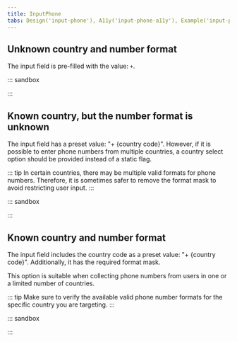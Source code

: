```yaml
---
title: InputPhone
tabs: Design('input-phone'), A11y('input-phone-a11y'), Example('input-phone-code')
---
```


## Unknown country and number format

The input field is pre-filled with the value: `+`.

::: sandbox

<script lang="tsx">
import React from 'react';
import Input from '@semcore/ui/input';
import CloseM from '@semcore/ui/icon/Close/m';
import { Text } from '@semcore/ui/typography';

const Demo = () => {
  const [value, setValue] = React.useState('+');
  return (
    <>
      <Text tag='label' htmlFor='basic-example' size={200} mr={2}>
        Phone
      </Text>
      <Input w={180}>
        <Input.Value id='basic-example' value={value} onChange={(v) => setValue(v)} />
        {value.length > 1 && (
          <Input.Addon
            tag={CloseM}
            interactive
            aria-label='Clear field'
            onClick={() => setValue('+')}
          />
        )}
      </Input>
    </>
  );
};


</script>

:::

## Known country, but the number format is unknown

The input field has a preset value: "+ {country code}". However, if it is possible to enter phone numbers from multiple countries, a country select option should be provided instead of a static flag.

::: tip
In certain countries, there may be multiple valid formats for phone numbers. Therefore, it is sometimes safer to remove the format mask to avoid restricting user input.
:::

::: sandbox

<script lang="tsx">
import React from 'react';
import Input from '@semcore/ui/input';
import Flag from '@semcore/ui/flags';
import CloseM from '@semcore/ui/icon/Close/m';

const Demo = () => {
  const [value, setValue] = React.useState('+1');
  return (
    <Input w={180}>
      <Input.Addon>
        <Flag iso2='US' />
      </Input.Addon>
      <Input.Value value={value} onChange={(v) => setValue(v)} />
      {Number.parseInt(value, 10) > 2 && (
        <Input.Addon
          tag={CloseM}
          interactive
          aria-label='Clear field'
          onClick={() => setValue('+1')}
        />
      )}
    </Input>
  );
};


</script>

:::

## Known country and number format

The input field includes the country code as a preset value: "+ {country code}". Additionally, it has the required format mask.

This option is suitable when collecting phone numbers from users in one or a limited number of countries.

::: tip
Make sure to verify the available valid phone number formats for the specific country you are targeting.
:::

::: sandbox

<script lang="tsx">
import React from 'react';
import Input from '@semcore/ui/input';
import InputMask, { getAfterPositionValue } from '@semcore/ui/input-mask';
import Select, { InputSearch } from '@semcore/ui/select';
import NeighborLocation from '@semcore/ui/neighbor-location';
import Flag, { iso2Name } from '@semcore/ui/flags';
import { Text } from '@semcore/ui/typography';
import CloseM from '@semcore/ui/icon/Close/m';

const CountryCodes = {
  AF: { name: 'Afghanistan', dial_code: '+93', code: 'AF' },
  AX: { name: 'Åland Islands', dial_code: '+358', code: 'AX' },
  AL: { name: 'Albania', dial_code: '+355', code: 'AL' },
  DZ: { name: 'Algeria', dial_code: '+213', code: 'DZ' },
  AS: { name: 'American Samoa', dial_code: '+1684', code: 'AS' },
  AD: { name: 'Andorra', dial_code: '+376', code: 'AD' },
  AO: { name: 'Angola', dial_code: '+244', code: 'AO' },
  AI: { name: 'Anguilla', dial_code: '+1264', code: 'AI' },
  AQ: { name: 'Antarctica', dial_code: '+672', code: 'AQ' },
  AG: { name: 'Antigua and Barbuda', dial_code: '+1268', code: 'AG' },
  AR: { name: 'Argentina', dial_code: '+54', code: 'AR' },
  AM: { name: 'Armenia', dial_code: '+374', code: 'AM' },
  AW: { name: 'Aruba', dial_code: '+297', code: 'AW' },
  AU: { name: 'Australia', dial_code: '+61', code: 'AU' },
  AT: { name: 'Austria', dial_code: '+43', code: 'AT' },
  AZ: { name: 'Azerbaijan', dial_code: '+994', code: 'AZ' },
  BS: { name: 'Bahamas', dial_code: '+1242', code: 'BS' },
  BH: { name: 'Bahrain', dial_code: '+973', code: 'BH' },
  BD: { name: 'Bangladesh', dial_code: '+880', code: 'BD' },
  BB: { name: 'Barbados', dial_code: '+1246', code: 'BB' },
  BY: { name: 'Belarus', dial_code: '+375', code: 'BY' },
  BE: { name: 'Belgium', dial_code: '+32', code: 'BE' },
  BZ: { name: 'Belize', dial_code: '+501', code: 'BZ' },
  BJ: { name: 'Benin', dial_code: '+229', code: 'BJ' },
  BM: { name: 'Bermuda', dial_code: '+1441', code: 'BM' },
  BT: { name: 'Bhutan', dial_code: '+975', code: 'BT' },
  BO: { name: 'Bolivia, Plurinational State of bolivia', dial_code: '+591', code: 'BO' },
  BA: { name: 'Bosnia and Herzegovina', dial_code: '+387', code: 'BA' },
  BW: { name: 'Botswana', dial_code: '+267', code: 'BW' },
  BV: { name: 'Bouvet Island', dial_code: '+47', code: 'BV' },
  BR: { name: 'Brazil', dial_code: '+55', code: 'BR' },
  IO: { name: 'British Indian Ocean Territory', dial_code: '+246', code: 'IO' },
  BN: { name: 'Brunei Darussalam', dial_code: '+673', code: 'BN' },
  BG: { name: 'Bulgaria', dial_code: '+359', code: 'BG' },
  BF: { name: 'Burkina Faso', dial_code: '+226', code: 'BF' },
  BI: { name: 'Burundi', dial_code: '+257', code: 'BI' },
  KH: { name: 'Cambodia', dial_code: '+855', code: 'KH' },
  CM: { name: 'Cameroon', dial_code: '+237', code: 'CM' },
  CA: { name: 'Canada', dial_code: '+1', code: 'CA' },
  CV: { name: 'Cape Verde', dial_code: '+238', code: 'CV' },
  KY: { name: 'Cayman Islands', dial_code: '+ 345', code: 'KY' },
  CF: { name: 'Central African Republic', dial_code: '+236', code: 'CF' },
  TD: { name: 'Chad', dial_code: '+235', code: 'TD' },
  CL: { name: 'Chile', dial_code: '+56', code: 'CL' },
  CN: { name: 'China', dial_code: '+86', code: 'CN' },
  CX: { name: 'Christmas Island', dial_code: '+61', code: 'CX' },
  CC: { name: 'Cocos (Keeling) Islands', dial_code: '+61', code: 'CC' },
  CO: { name: 'Colombia', dial_code: '+57', code: 'CO' },
  KM: { name: 'Comoros', dial_code: '+269', code: 'KM' },
  CG: { name: 'Congo', dial_code: '+242', code: 'CG' },
  CD: { name: 'Congo, The Democratic Republic of the Congo', dial_code: '+243', code: 'CD' },
  CK: { name: 'Cook Islands', dial_code: '+682', code: 'CK' },
  CR: { name: 'Costa Rica', dial_code: '+506', code: 'CR' },
  CI: { name: "Cote d'Ivoire", dial_code: '+225', code: 'CI' },
  HR: { name: 'Croatia', dial_code: '+385', code: 'HR' },
  CU: { name: 'Cuba', dial_code: '+53', code: 'CU' },
  CY: { name: 'Cyprus', dial_code: '+357', code: 'CY' },
  CZ: { name: 'Czech Republic', dial_code: '+420', code: 'CZ' },
  DK: { name: 'Denmark', dial_code: '+45', code: 'DK' },
  DJ: { name: 'Djibouti', dial_code: '+253', code: 'DJ' },
  DM: { name: 'Dominica', dial_code: '+1767', code: 'DM' },
  DO: { name: 'Dominican Republic', dial_code: '+1849', code: 'DO' },
  EC: { name: 'Ecuador', dial_code: '+593', code: 'EC' },
  EG: { name: 'Egypt', dial_code: '+20', code: 'EG' },
  SV: { name: 'El Salvador', dial_code: '+503', code: 'SV' },
  GQ: { name: 'Equatorial Guinea', dial_code: '+240', code: 'GQ' },
  ER: { name: 'Eritrea', dial_code: '+291', code: 'ER' },
  EE: { name: 'Estonia', dial_code: '+372', code: 'EE' },
  ET: { name: 'Ethiopia', dial_code: '+251', code: 'ET' },
  FK: { name: 'Falkland Islands (Malvinas)', dial_code: '+500', code: 'FK' },
  FO: { name: 'Faroe Islands', dial_code: '+298', code: 'FO' },
  FJ: { name: 'Fiji', dial_code: '+679', code: 'FJ' },
  FI: { name: 'Finland', dial_code: '+358', code: 'FI' },
  FR: { name: 'France', dial_code: '+33', code: 'FR' },
  GF: { name: 'French Guiana', dial_code: '+594', code: 'GF' },
  PF: { name: 'French Polynesia', dial_code: '+689', code: 'PF' },
  TF: { name: 'French Southern Territories', dial_code: '+262', code: 'TF' },
  GA: { name: 'Gabon', dial_code: '+241', code: 'GA' },
  GM: { name: 'Gambia', dial_code: '+220', code: 'GM' },
  GE: { name: 'Georgia', dial_code: '+995', code: 'GE' },
  DE: { name: 'Germany', dial_code: '+49', code: 'DE' },
  GH: { name: 'Ghana', dial_code: '+233', code: 'GH' },
  GI: { name: 'Gibraltar', dial_code: '+350', code: 'GI' },
  GR: { name: 'Greece', dial_code: '+30', code: 'GR' },
  GL: { name: 'Greenland', dial_code: '+299', code: 'GL' },
  GD: { name: 'Grenada', dial_code: '+1473', code: 'GD' },
  GP: { name: 'Guadeloupe', dial_code: '+590', code: 'GP' },
  GU: { name: 'Guam', dial_code: '+1671', code: 'GU' },
  GT: { name: 'Guatemala', dial_code: '+502', code: 'GT' },
  GG: { name: 'Guernsey', dial_code: '+44', code: 'GG' },
  GN: { name: 'Guinea', dial_code: '+224', code: 'GN' },
  GW: { name: 'Guinea-Bissau', dial_code: '+245', code: 'GW' },
  GY: { name: 'Guyana', dial_code: '+592', code: 'GY' },
  HT: { name: 'Haiti', dial_code: '+509', code: 'HT' },
  HM: { name: 'Heard Island and Mcdonald Islands', dial_code: '+0', code: 'HM' },
  VA: { name: 'Holy See (Vatican City State)', dial_code: '+379', code: 'VA' },
  HN: { name: 'Honduras', dial_code: '+504', code: 'HN' },
  HK: { name: 'Hong Kong', dial_code: '+852', code: 'HK' },
  HU: { name: 'Hungary', dial_code: '+36', code: 'HU' },
  IS: { name: 'Iceland', dial_code: '+354', code: 'IS' },
  IN: { name: 'India', dial_code: '+91', code: 'IN' },
  ID: { name: 'Indonesia', dial_code: '+62', code: 'ID' },
  IR: { name: 'Iran, Islamic Republic of Persian Gulf', dial_code: '+98', code: 'IR' },
  IQ: { name: 'Iraq', dial_code: '+964', code: 'IQ' },
  IE: { name: 'Ireland', dial_code: '+353', code: 'IE' },
  IM: { name: 'Isle of Man', dial_code: '+44', code: 'IM' },
  IL: { name: 'Israel', dial_code: '+972', code: 'IL' },
  IT: { name: 'Italy', dial_code: '+39', code: 'IT' },
  JM: { name: 'Jamaica', dial_code: '+1876', code: 'JM' },
  JP: { name: 'Japan', dial_code: '+81', code: 'JP' },
  JE: { name: 'Jersey', dial_code: '+44', code: 'JE' },
  JO: { name: 'Jordan', dial_code: '+962', code: 'JO' },
  KZ: { name: 'Kazakhstan', dial_code: '+7', code: 'KZ' },
  KE: { name: 'Kenya', dial_code: '+254', code: 'KE' },
  KI: { name: 'Kiribati', dial_code: '+686', code: 'KI' },
  KP: { name: "Korea, Democratic People's Republic of Korea", dial_code: '+850', code: 'KP' },
  KR: { name: 'Korea, Republic of South Korea', dial_code: '+82', code: 'KR' },
  XK: { name: 'Kosovo', dial_code: '+383', code: 'XK' },
  KW: { name: 'Kuwait', dial_code: '+965', code: 'KW' },
  KG: { name: 'Kyrgyzstan', dial_code: '+996', code: 'KG' },
  LA: { name: 'Laos', dial_code: '+856', code: 'LA' },
  LV: { name: 'Latvia', dial_code: '+371', code: 'LV' },
  LB: { name: 'Lebanon', dial_code: '+961', code: 'LB' },
  LS: { name: 'Lesotho', dial_code: '+266', code: 'LS' },
  LR: { name: 'Liberia', dial_code: '+231', code: 'LR' },
  LY: { name: 'Libyan Arab Jamahiriya', dial_code: '+218', code: 'LY' },
  LI: { name: 'Liechtenstein', dial_code: '+423', code: 'LI' },
  LT: { name: 'Lithuania', dial_code: '+370', code: 'LT' },
  LU: { name: 'Luxembourg', dial_code: '+352', code: 'LU' },
  MO: { name: 'Macao', dial_code: '+853', code: 'MO' },
  MK: { name: 'Macedonia', dial_code: '+389', code: 'MK' },
  MG: { name: 'Madagascar', dial_code: '+261', code: 'MG' },
  MW: { name: 'Malawi', dial_code: '+265', code: 'MW' },
  MY: { name: 'Malaysia', dial_code: '+60', code: 'MY' },
  MV: { name: 'Maldives', dial_code: '+960', code: 'MV' },
  ML: { name: 'Mali', dial_code: '+223', code: 'ML' },
  MT: { name: 'Malta', dial_code: '+356', code: 'MT' },
  MH: { name: 'Marshall Islands', dial_code: '+692', code: 'MH' },
  MQ: { name: 'Martinique', dial_code: '+596', code: 'MQ' },
  MR: { name: 'Mauritania', dial_code: '+222', code: 'MR' },
  MU: { name: 'Mauritius', dial_code: '+230', code: 'MU' },
  YT: { name: 'Mayotte', dial_code: '+262', code: 'YT' },
  MX: { name: 'Mexico', dial_code: '+52', code: 'MX' },
  FM: { name: 'Micronesia, Federated States of Micronesia', dial_code: '+691', code: 'FM' },
  MD: { name: 'Moldova', dial_code: '+373', code: 'MD' },
  MC: { name: 'Monaco', dial_code: '+377', code: 'MC' },
  MN: { name: 'Mongolia', dial_code: '+976', code: 'MN' },
  ME: { name: 'Montenegro', dial_code: '+382', code: 'ME' },
  MS: { name: 'Montserrat', dial_code: '+1664', code: 'MS' },
  MA: { name: 'Morocco', dial_code: '+212', code: 'MA' },
  MZ: { name: 'Mozambique', dial_code: '+258', code: 'MZ' },
  MM: { name: 'Myanmar', dial_code: '+95', code: 'MM' },
  NA: { name: 'Namibia', dial_code: '+264', code: 'NA' },
  NR: { name: 'Nauru', dial_code: '+674', code: 'NR' },
  NP: { name: 'Nepal', dial_code: '+977', code: 'NP' },
  NL: { name: 'Netherlands', dial_code: '+31', code: 'NL' },
  AN: { name: 'Netherlands Antilles', dial_code: '+599', code: 'AN' },
  NC: { name: 'New Caledonia', dial_code: '+687', code: 'NC' },
  NZ: { name: 'New Zealand', dial_code: '+64', code: 'NZ' },
  NI: { name: 'Nicaragua', dial_code: '+505', code: 'NI' },
  NE: { name: 'Niger', dial_code: '+227', code: 'NE' },
  NG: { name: 'Nigeria', dial_code: '+234', code: 'NG' },
  NU: { name: 'Niue', dial_code: '+683', code: 'NU' },
  NF: { name: 'Norfolk Island', dial_code: '+672', code: 'NF' },
  MP: { name: 'Northern Mariana Islands', dial_code: '+1670', code: 'MP' },
  NO: { name: 'Norway', dial_code: '+47', code: 'NO' },
  OM: { name: 'Oman', dial_code: '+968', code: 'OM' },
  PK: { name: 'Pakistan', dial_code: '+92', code: 'PK' },
  PW: { name: 'Palau', dial_code: '+680', code: 'PW' },
  PS: { name: 'Palestinian Territory, Occupied', dial_code: '+970', code: 'PS' },
  PA: { name: 'Panama', dial_code: '+507', code: 'PA' },
  PG: { name: 'Papua New Guinea', dial_code: '+675', code: 'PG' },
  PY: { name: 'Paraguay', dial_code: '+595', code: 'PY' },
  PE: { name: 'Peru', dial_code: '+51', code: 'PE' },
  PH: { name: 'Philippines', dial_code: '+63', code: 'PH' },
  PN: { name: 'Pitcairn', dial_code: '+64', code: 'PN' },
  PL: { name: 'Poland', dial_code: '+48', code: 'PL' },
  PT: { name: 'Portugal', dial_code: '+351', code: 'PT' },
  PR: { name: 'Puerto Rico', dial_code: '+1939', code: 'PR' },
  QA: { name: 'Qatar', dial_code: '+974', code: 'QA' },
  RO: { name: 'Romania', dial_code: '+40', code: 'RO' },
  RU: { name: 'Russia', dial_code: '+7', code: 'RU' },
  RW: { name: 'Rwanda', dial_code: '+250', code: 'RW' },
  RE: { name: 'Reunion', dial_code: '+262', code: 'RE' },
  BL: { name: 'Saint Barthelemy', dial_code: '+590', code: 'BL' },
  SH: { name: 'Saint Helena, Ascension and Tristan Da Cunha', dial_code: '+290', code: 'SH' },
  KN: { name: 'Saint Kitts and Nevis', dial_code: '+1869', code: 'KN' },
  LC: { name: 'Saint Lucia', dial_code: '+1758', code: 'LC' },
  MF: { name: 'Saint Martin', dial_code: '+590', code: 'MF' },
  PM: { name: 'Saint Pierre and Miquelon', dial_code: '+508', code: 'PM' },
  VC: { name: 'Saint Vincent and the Grenadines', dial_code: '+1784', code: 'VC' },
  WS: { name: 'Samoa', dial_code: '+685', code: 'WS' },
  SM: { name: 'San Marino', dial_code: '+378', code: 'SM' },
  ST: { name: 'Sao Tome and Principe', dial_code: '+239', code: 'ST' },
  SA: { name: 'Saudi Arabia', dial_code: '+966', code: 'SA' },
  SN: { name: 'Senegal', dial_code: '+221', code: 'SN' },
  RS: { name: 'Serbia', dial_code: '+381', code: 'RS' },
  SC: { name: 'Seychelles', dial_code: '+248', code: 'SC' },
  SL: { name: 'Sierra Leone', dial_code: '+232', code: 'SL' },
  SG: { name: 'Singapore', dial_code: '+65', code: 'SG' },
  SK: { name: 'Slovakia', dial_code: '+421', code: 'SK' },
  SI: { name: 'Slovenia', dial_code: '+386', code: 'SI' },
  SB: { name: 'Solomon Islands', dial_code: '+677', code: 'SB' },
  SO: { name: 'Somalia', dial_code: '+252', code: 'SO' },
  ZA: { name: 'South Africa', dial_code: '+27', code: 'ZA' },
  SS: { name: 'South Sudan', dial_code: '+211', code: 'SS' },
  GS: { name: 'South Georgia and the South Sandwich Islands', dial_code: '+500', code: 'GS' },
  ES: { name: 'Spain', dial_code: '+34', code: 'ES' },
  LK: { name: 'Sri Lanka', dial_code: '+94', code: 'LK' },
  SD: { name: 'Sudan', dial_code: '+249', code: 'SD' },
  SR: { name: 'Suriname', dial_code: '+597', code: 'SR' },
  SJ: { name: 'Svalbard and Jan Mayen', dial_code: '+47', code: 'SJ' },
  SZ: { name: 'Swaziland', dial_code: '+268', code: 'SZ' },
  SE: { name: 'Sweden', dial_code: '+46', code: 'SE' },
  CH: { name: 'Switzerland', dial_code: '+41', code: 'CH' },
  SY: { name: 'Syrian Arab Republic', dial_code: '+963', code: 'SY' },
  TW: { name: 'Taiwan', dial_code: '+886', code: 'TW' },
  TJ: { name: 'Tajikistan', dial_code: '+992', code: 'TJ' },
  TZ: { name: 'Tanzania, United Republic of Tanzania', dial_code: '+255', code: 'TZ' },
  TH: { name: 'Thailand', dial_code: '+66', code: 'TH' },
  TL: { name: 'Timor-Leste', dial_code: '+670', code: 'TL' },
  TG: { name: 'Togo', dial_code: '+228', code: 'TG' },
  TK: { name: 'Tokelau', dial_code: '+690', code: 'TK' },
  TO: { name: 'Tonga', dial_code: '+676', code: 'TO' },
  TT: { name: 'Trinidad and Tobago', dial_code: '+1868', code: 'TT' },
  TN: { name: 'Tunisia', dial_code: '+216', code: 'TN' },
  TR: { name: 'Turkey', dial_code: '+90', code: 'TR' },
  TM: { name: 'Turkmenistan', dial_code: '+993', code: 'TM' },
  TC: { name: 'Turks and Caicos Islands', dial_code: '+1649', code: 'TC' },
  TV: { name: 'Tuvalu', dial_code: '+688', code: 'TV' },
  UG: { name: 'Uganda', dial_code: '+256', code: 'UG' },
  UA: { name: 'Ukraine', dial_code: '+380', code: 'UA' },
  AE: { name: 'United Arab Emirates', dial_code: '+971', code: 'AE' },
  GB: { name: 'United Kingdom', dial_code: '+44', code: 'GB' },
  US: { name: 'United States', dial_code: '+1', code: 'US' },
  UY: { name: 'Uruguay', dial_code: '+598', code: 'UY' },
  UZ: { name: 'Uzbekistan', dial_code: '+998', code: 'UZ' },
  VU: { name: 'Vanuatu', dial_code: '+678', code: 'VU' },
  VE: { name: 'Venezuela, Bolivarian Republic of Venezuela', dial_code: '+58', code: 'VE' },
  VN: { name: 'Vietnam', dial_code: '+84', code: 'VN' },
  VG: { name: 'Virgin Islands, British', dial_code: '+1284', code: 'VG' },
  VI: { name: 'Virgin Islands, U.S.', dial_code: '+1340', code: 'VI' },
  WF: { name: 'Wallis and Futuna', dial_code: '+681', code: 'WF' },
  YE: { name: 'Yemen', dial_code: '+967', code: 'YE' },
  ZM: { name: 'Zambia', dial_code: '+260', code: 'ZM' },
  ZW: { name: 'Zimbabwe', dial_code: '+263', code: 'ZW' },
};

const listActuallyCountryCodes = Object.keys(CountryCodes)
  .filter((iso2) => iso2Name[iso2])
  .reduce((acc, iso2) => {
    return { ...acc, [CountryCodes[iso2].name]: CountryCodes[iso2] };
  }, {});

const Demo = () => {
  const inputMaskRef = React.useRef(null);
  const [filter, setFilterValue] = React.useState('');
  const [option, setOption] = React.useState(listActuallyCountryCodes['Zimbabwe']);
  const [value, setValue] = React.useState(option.dial_code);
  const [valueMask, setValueMask] = React.useState(`${option.dial_code} (___)___-____`);

  React.useEffect(() => {
    setValueMask(`${option.dial_code} (___)___-____`);
  }, [option]);

  React.useEffect(() => {
    if (value === valueMask) {
      const position = getAfterPositionValue(value);
      inputMaskRef?.current.setSelectionRange(position, position);
    }
  }, [value, valueMask]);

  return (
    <NeighborLocation controlsLength={2}>
      <Select
        value={option}
        onChange={(value) => {
          const country = listActuallyCountryCodes[value];

          setOption(country);
          setValue(country.dial_code);
          inputMaskRef?.current.focus();
        }}
      >
        <Select.Trigger>
          <Select.Trigger.Addon mr={0}>
            <Flag iso2={option.code} />
          </Select.Trigger.Addon>
        </Select.Trigger>

        <Select.Popper>
          <>
            <InputSearch placeholder='Search' value={filter} onChange={setFilterValue} />

            <Select.List hMax='240px' w='232px'>
              {Object.keys(listActuallyCountryCodes)
                .filter((countryName) => countryName.toLowerCase().includes(filter))
                .map((countryName) => (
                  <Select.Option key={countryName} value={countryName}>
                    <Text size={200} mr={2} flex='0 0 auto'>
                      <Flag iso2={listActuallyCountryCodes[countryName].code} />
                    </Text>
                    <Text size={200} mr={2}>
                      {countryName}
                    </Text>
                    <Text size={200} color='text-secondary'>
                      {listActuallyCountryCodes[countryName].dial_code}
                    </Text>
                  </Select.Option>
                ))}
            </Select.List>
          </>
        </Select.Popper>
      </Select>
      <InputMask w={210}>
        <InputMask.Value
          title={'phone number'}
          ref={inputMaskRef}
          value={value}
          onChange={setValue}
          mask={valueMask.replace(/_/g, '9')}
        />
        {value !== valueMask && (
          <Input.Addon
            tag={CloseM}
            aria-label='Clear value'
            interactive
            onClick={() => setValue(option.dial_code)}
          />
        )}
      </InputMask>
    </NeighborLocation>
  );
};


</script>

:::

